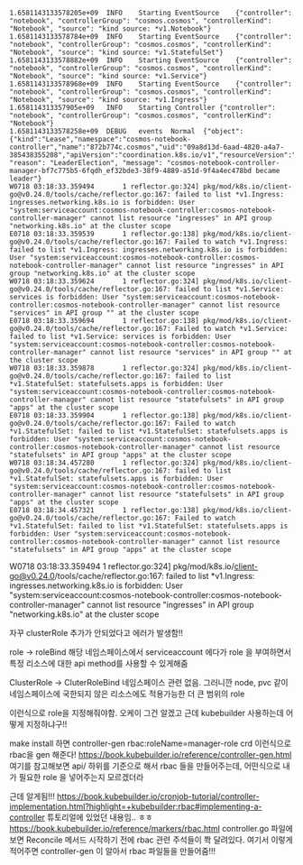 ```
1.6581143133578205e+09	INFO	Starting EventSource	{"controller": "notebook", "controllerGroup": "cosmos.cosmos", "controllerKind": "Notebook", "source": "kind source: *v1.Notebook"}
1.6581143133578784e+09	INFO	Starting EventSource	{"controller": "notebook", "controllerGroup": "cosmos.cosmos", "controllerKind": "Notebook", "source": "kind source: *v1.StatefulSet"}
1.6581143133578882e+09	INFO	Starting EventSource	{"controller": "notebook", "controllerGroup": "cosmos.cosmos", "controllerKind": "Notebook", "source": "kind source: *v1.Service"}
1.6581143133578968e+09	INFO	Starting EventSource	{"controller": "notebook", "controllerGroup": "cosmos.cosmos", "controllerKind": "Notebook", "source": "kind source: *v1.Ingress"}
1.658114313357905e+09	INFO	Starting Controller	{"controller": "notebook", "controllerGroup": "cosmos.cosmos", "controllerKind": "Notebook"}
1.6581143133578258e+09	DEBUG	events	Normal	{"object": {"kind":"Lease","namespace":"cosmos-notebook-controller","name":"872b774c.cosmos","uid":"09a8d13d-6aad-4820-a4a7-385438355208","apiVersion":"coordination.k8s.io/v1","resourceVersion":"190397502"}, "reason": "LeaderElection", "message": "cosmos-notebook-controller-manager-bf7c775b5-6fqdh_ef32bde3-38f9-4889-a51d-9f4a4ec478bd became leader"}
W0718 03:18:33.359494       1 reflector.go:324] pkg/mod/k8s.io/client-go@v0.24.0/tools/cache/reflector.go:167: failed to list *v1.Ingress: ingresses.networking.k8s.io is forbidden: User "system:serviceaccount:cosmos-notebook-controller:cosmos-notebook-controller-manager" cannot list resource "ingresses" in API group "networking.k8s.io" at the cluster scope
E0718 03:18:33.359539       1 reflector.go:138] pkg/mod/k8s.io/client-go@v0.24.0/tools/cache/reflector.go:167: Failed to watch *v1.Ingress: failed to list *v1.Ingress: ingresses.networking.k8s.io is forbidden: User "system:serviceaccount:cosmos-notebook-controller:cosmos-notebook-controller-manager" cannot list resource "ingresses" in API group "networking.k8s.io" at the cluster scope
W0718 03:18:33.359624       1 reflector.go:324] pkg/mod/k8s.io/client-go@v0.24.0/tools/cache/reflector.go:167: failed to list *v1.Service: services is forbidden: User "system:serviceaccount:cosmos-notebook-controller:cosmos-notebook-controller-manager" cannot list resource "services" in API group "" at the cluster scope
E0718 03:18:33.359694       1 reflector.go:138] pkg/mod/k8s.io/client-go@v0.24.0/tools/cache/reflector.go:167: Failed to watch *v1.Service: failed to list *v1.Service: services is forbidden: User "system:serviceaccount:cosmos-notebook-controller:cosmos-notebook-controller-manager" cannot list resource "services" in API group "" at the cluster scope
W0718 03:18:33.359878       1 reflector.go:324] pkg/mod/k8s.io/client-go@v0.24.0/tools/cache/reflector.go:167: failed to list *v1.StatefulSet: statefulsets.apps is forbidden: User "system:serviceaccount:cosmos-notebook-controller:cosmos-notebook-controller-manager" cannot list resource "statefulsets" in API group "apps" at the cluster scope
E0718 03:18:33.359904       1 reflector.go:138] pkg/mod/k8s.io/client-go@v0.24.0/tools/cache/reflector.go:167: Failed to watch *v1.StatefulSet: failed to list *v1.StatefulSet: statefulsets.apps is forbidden: User "system:serviceaccount:cosmos-notebook-controller:cosmos-notebook-controller-manager" cannot list resource "statefulsets" in API group "apps" at the cluster scope
W0718 03:18:34.457280       1 reflector.go:324] pkg/mod/k8s.io/client-go@v0.24.0/tools/cache/reflector.go:167: failed to list *v1.StatefulSet: statefulsets.apps is forbidden: User "system:serviceaccount:cosmos-notebook-controller:cosmos-notebook-controller-manager" cannot list resource "statefulsets" in API group "apps" at the cluster scope
E0718 03:18:34.457321       1 reflector.go:138] pkg/mod/k8s.io/client-go@v0.24.0/tools/cache/reflector.go:167: Failed to watch *v1.StatefulSet: failed to list *v1.StatefulSet: statefulsets.apps is forbidden: User "system:serviceaccount:cosmos-notebook-controller:cosmos-notebook-controller-manager" cannot list resource "statefulsets" in API group "apps" at the cluster scope
```

W0718 03:18:33.359494       1 reflector.go:324] pkg/mod/k8s.io/client-go@v0.24.0/tools/cache/reflector.go:167: failed to list *v1.Ingress: ingresses.networking.k8s.io is forbidden: User "system:serviceaccount:cosmos-notebook-controller:cosmos-notebook-controller-manager" cannot list resource "ingresses" in API group "networking.k8s.io" at the cluster scope

자꾸 clusterRole 추가가 안되었다고 에러가 발생함!!

role -> roleBind
해당 네임스페이스에서 serviceaccount 에다가 role 을 부여하면서 특정 리소스에 대한 api method를 사용할 수 있게해줌

ClusterRole -> CluterRoleBind 
네임스페이스 관련 없음.
그러니깐 node, pvc 같이 네임스페이스에 국한되지 않은 리소스에도 적용가능한 더 큰 범위의 role

이런식으로 role을 지정해줘야함. 오케이 그건 알겠고
근데 kubebuilder 사용하는데 어떻게 지정하냐구!!

make install 하면 
controller-gen rbac:roleName=manager-role crd
이런식으로 rbac을 gen 해준다!
https://book.kubebuilder.io/reference/controller-gen.html
여기를 참고해보면 api/ 하위를 기준으로 해서 rbac 들을 만들어주는데, 어떤식으로 내가 필요한 role 을 넣어주는지 모르겠더라


근데 알게됨!!!
https://book.kubebuilder.io/cronjob-tutorial/controller-implementation.html?highlight=+kubebuilder:rbac#implementing-a-controller
튜토리얼에 있었던 내용임.. ㅎㅎ
https://book.kubebuilder.io/reference/markers/rbac.html
controller.go 파일에 보면 
Reconcile 메서드 시작하기 전에 rbac 관련 주석들이 쫙 달려있다. 
여기서 이렇게 적어주면 controller-gen 이 알아서 rbac 파일들을 만들어줌!!! 